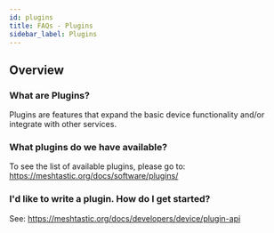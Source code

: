 ```yaml
---
id: plugins
title: FAQs - Plugins
sidebar_label: Plugins
---
```

## Overview

### What are Plugins?

Plugins are features that expand the basic device functionality and/or integrate with other services.

### What plugins do we have available?

To see the list of available plugins, please go to: https://meshtastic.org/docs/software/plugins/

### I'd like to write a plugin. How do I get started?

See: https://meshtastic.org/docs/developers/device/plugin-api
